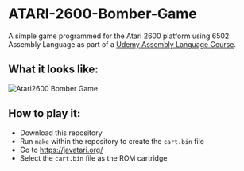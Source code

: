 # ATARI-2600-Bomber-Game

A simple game programmed for the Atari 2600 platform using 6502 Assembly Language as part of a [Udemy Assembly Language Course](https://www.udemy.com/course/programming-games-for-the-atari-2600/).

## What it looks like:
![Atari2600 Bomber Game](https://user-images.githubusercontent.com/36602816/137584973-2988142a-438b-44f1-9977-7c26b9b577fd.gif)

## How to play it:
- Download this repository
- Run `make` within the repository to create the `cart.bin` file
- Go to https://javatari.org/
- Select the `cart.bin` file as the ROM cartridge
